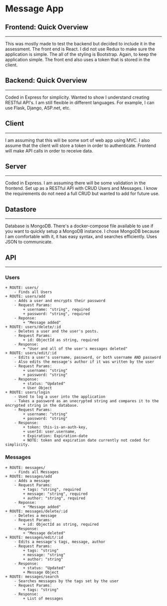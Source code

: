 # Message App

## Frontend: Quick Overview

***
This was mostly made to test the backend but decided to include it in the assessment.
The front end is React. I did not use Redux to make sure the application is simple.
The all of the styling is Bootstrap. Again, to keep the application simple.
The front end also uses a token that is stored in the client.

## Backend: Quick Overview

***
Coded in Express for simplicity. Wanted to show I understand creating RESTful API's.
I am still flexible in different languages. For example, I can use Flask, Django, ASP.net, etc.

## Client

***
I am assuming that this will be some sort of web app using MVC.
I also assume that the client will store a token in order to authenticate.
Frontend will make API calls in order to receive data.

## Server

***
Coded in Express.
I am assuming there will be some validation in the frontend.
Set up as a RESTful API with CRUD Users and Messages.
I know the requirements do not need a full CRUD but wanted to add for future use.

## Datastore

***
Database is MongoDB.
There's a docker-compose file available to use if you want to quickly setup a MongoDB instance.
I chose MongoDB because I am comfortable with it, it has easy syntax, and searches efficiently.
Uses JSON to communicate.

## API

***

### Users

    + ROUTE: users/
        - Finds all Users
    + ROUTE: users/add
        - Adds a user and encrypts their password
        - Request Params:
            + username: "string", required
            + password: "string", required
        - Reponse:
            + "Message added"
    + ROUTE: users/delete/:id
        - Deletes a user and the user's posts.
        - Request Params:
            + id: ObjectId as string, required
        - Response:
            + "User and all of the user's messages deleted"
    + ROUTE: users/edit/:id
        - Edits a user's username, password, or both username AND password
        - Also edits the message's author if it was written by the user
        - Request Params:
            + username: "string"
            + password: "string"
        - Response:
            + status: "Updated"
            + User Object
    + ROUTE: users/login
        - Used to log a user into the application
        - Takes a password as an unecrypted string and compares it to the encrypted string in the database.
        - Request Params:
            + username: "string"
            + password: "string"
        - Response:
            + token: this-is-an-auth-key,
            + userId: user.username,
            + Expiration: Expiration-date
            + NOTE: token and expiration date currently not coded for simplicity.

### Messages

    + ROUTE: messages/
        - Finds all Messages
    + ROUTE: messages/add
        - Adds a message
        - Request Params:
            + tags: "string", required
            + message: "string", required
            + author: "string", required
        - Reponse:
            + "Message added"
    + ROUTE: messages/delete/:id
        - Deletes a message
        - Request Params:
            + id: ObjectId as string, required
        - Response:
            + "Message deleted"
    + ROUTE: messages/edit/:id
        - Edits a message's tags, message, author
        - Request Params:
            + tags: "string"
            + message: "string"
            + author: "string"
        - Response:
            + status: "Updated"
            + Message Object
    + ROUTE: messages/search
        - Searches messages by the tags set by the user
        - Request Params:
            + tags: "string"
        - Response:
            + List of messages
